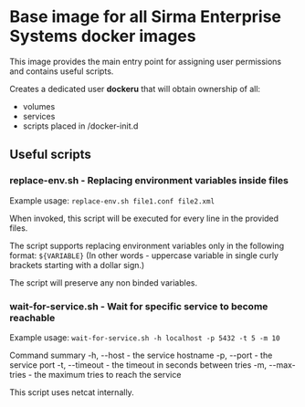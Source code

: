 # Base image for all Sirma Enterprise Systems docker images

This image provides the main entry point for assigning user permissions and contains useful scripts.

Creates a dedicated user **dockeru** that will obtain ownership of all:
* volumes
* services
* scripts placed in /docker-init.d

## Useful scripts
### replace-env.sh - Replacing environment variables inside files 

Example usage: `replace-env.sh file1.conf file2.xml`

When invoked, this script will be executed for every line in the provided files.

The script supports replacing environment variables only in the following format: `${VARIABLE}`
(In other words - uppercase variable in single curly brackets starting with a dollar sign.)

The script will preserve any non binded variables.

### wait-for-service.sh - Wait for specific service to become reachable

Example usage: `wait-for-service.sh -h localhost -p 5432 -t 5 -m 10`

Command summary
    -h, --host - the service hostname
    -p, --port - the service port
    -t, --timeout - the timeout in seconds between tries
    -m, --max-tries - the maximum tries to reach the service


This script uses netcat internally.